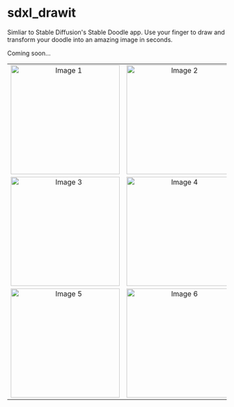 # sdxl_drawit
Simliar to Stable Diffusion's Stable Doodle app. Use your finger to draw and transform your doodle into an amazing image in seconds.

Coming soon...

<table>
  <tr>
    <td align="center"><img src="https://github.com/Smuzzies/sdxl_drawit/assets/110495122/5bedce6b-c838-4e55-9085-4a2fdd02cb13" alt="Image 1" width="250"></td>
    <td align="center"><img src="https://github.com/Smuzzies/sdxl_drawit/assets/110495122/8ad6aa79-3017-48a5-96a4-7e98cc6af193" alt="Image 2" width="250"></td>
  </tr>
  <tr>
    <td align="center"><img src="https://github.com/Smuzzies/sdxl_drawit/assets/110495122/02ec4c79-2465-4138-aba2-258c72981aa4" alt="Image 3" width="250"></td>
    <td align="center"><img src="https://github.com/Smuzzies/sdxl_drawit/assets/110495122/85780ffc-a124-4607-8389-5a83a76c0aec" alt="Image 4" width="250"></td>
  </tr>
  <tr>
    <td align="center"><img src="https://github.com/Smuzzies/sdxl_drawit/assets/110495122/9cca2839-bd04-48d3-a993-d6cd3693cc85" alt="Image 5" width="250"></td>
    <td align="center"><img src="https://github.com/Smuzzies/sdxl_drawit/assets/110495122/172ec629-191a-4e05-a114-7c7673d46ecc" alt="Image 6" width="250"></td>
  </tr>
</table>
